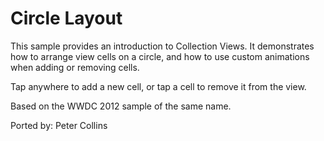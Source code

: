 Circle Layout
=============

This sample provides an introduction to Collection Views. It demonstrates how to arrange view cells on a circle, 
and how to use custom animations when adding or removing cells.

Tap anywhere to add a new cell, or tap a cell to remove it from the view.

Based on the WWDC 2012 sample of the same name.

Ported by: Peter Collins
